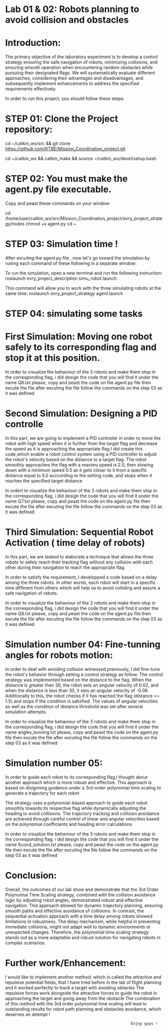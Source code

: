# Lab 01 & 02: Robots planning to avoid collision and obstacles 

# Introduction:
The primary objective of the laboratory experiment is to develop a control strategy ensuring the safe navigation of robots, minimizing collisions, and ensuring smooth operation when encountering random obstacles while pursuing their designated flags. We will systematically evaluate different approaches, considering their advantages and disadvantages, and subsequently implement enhancements to address the specified requirements effectively.

In order to run this project, you should follow these steps: 

# STEP 01: Clone the Project repository: 

cd ~/catkin_ws/src && git clone https://github.com/KTBE/Mission_Coordination_project.git

cd ~/catkin_ws && catkin_make && source ~/catkin_ws/devel/setup.bash

# STEP 02:  You must make the agent.py file executable.
Copy and peast these commands on your window: 

cd /home/user/catkin_ws/src/Mission_Coordination_project/evry_project_strategy/nodes
chmod +x agent.py
cd ~

# STEP 03: Simulation time ! 

After excuting the agent.py file , now let's go toward the simulation by runing each command of these following in a separate window: 

To run the simulation, open a new terminal and run the following instruction:
roslaunch evry_project_description simu_robot.launch

This command will allow you to work with the three simulating robots at the same time:
roslaunch evry_project_strategy agent.launch

# STEP 04: simulating some tasks 

# First Simulation: Moving one robot safely to its corresponding flag and stop it at this position.

In order to visualize the behaviour of the 3 robots and make them stop in the corresponding flag, i  did design the code that you will find it under the name Q6.txt
please, copy and peast the code on the agent.py file then excute the file 
after excuting the file follow the commands on the step 03 as it was defined 

# Second Simulation: Designing a PID controlle

In this part, we are going to implement a PID controller in order to move the robot with high speed when it is further from the target flag and decrease the speed as it is approaching the appropriate flag 
I did create this code,which enable a robot control system using a PID controller to adjust the robot's velocity based on the distance to a target flag. The robot smoothly approaches the flag with a maximu speed is 2.0, then slowing down with a minimum speed 0.5 as it gets closer to it from a specific distance equal to 5.0 acccording to the setting code, and stops when it reaches the specified target distance

In ordert to visualize the behaviour of the 3 robots and make them stop in the corresponding flag, i  did design the code that you will find it under the name Q7.txt
please, copy and peast the code on the agent.py file then excute the file 
after excuting the file follow the commands on the step 03 as it was defined


# Third Simulation: Sequential Robot Activation ( time delay of robots) 

In this part, we are tasked to elaborate a technique that allows the three robots to safely reach their tracking flag without any collision with each other during their navigation to reach the appropriate flag.

In order to satisfy the requirement, I developped a code based on a delay among the three robots. In other words, each robot will start in a specific time different from others which will help us to avoid colliding and assure a safe navigation of robots.

In order to visualize the behaviour of the 3 robots and make them stop in the corresponding flag, i  did design the code that you will find it under the name Q8.txt
please, copy and peast the code on the agent.py file then excute the file 
after excuting the file follow the commands on the step 03 as it was defined

# Simulation number 04:  Fine-tunning angles for robots motion:

In order to deal with avoiding collision witnessed previously, I did fine-tune the robot's behavior through setting a control strategy as follow: 
The control strategy was implemented based on the distance to the flag. When the distance is greater than 30, the robot sets an angular velocity of 0.02, and when the distance is less than 30, it sets an angular velocity of -0.06. Additionally to this, the robot checks if it has reached the flag (distance <= 1.5) and stops if the condition is satisfied.
The values of angular velocities as well as the condition of distance threshold was set after several simulation attempts.

In order to visualize the behaviour of the 3 robots and make them stop in the corresponding flag, i  did design the code that you will find it under the name angles_tunning.txt
please, copy and peast the code on the agent.py file then excute the file after excuting the file follow the commands on the step 03 as it was defined

# Simulation number 05:

In order to guide each robot to its corresponding flag,I thought about another approach which is more robust and effective. This approach is based on disignning guidance under a 3rd-order polynomial time scaling to generate a trajectory for each robot

The strategy uses a polynomial-based approach to guide each robot smoothly towards its respective flag while dynamically adjusting the heading to avoid collisions. The trajectory tracking and collision avoidance are achieved through careful control of linear and angular velocities based on the polynomial coefficients and heading error calculations.

In order to visualize the behaviour of the 3 robots and make them stop in the corresponding flag, i  did design the code that you will find it under the name Scond_solution.txt
please, copy and peast the code on the agent.py file then excute the file after excuting the file follow the commands on the step 03 as it was defined

# Conclusion: 

Overall, the outcomes of our lab show and demonstrate that the 3rd Order Polynomial Time Scaling strategy, combined with the collision avoidance logic by adjusting robot angles, demonstrated robust and effective navigation. This approach allowed for dynamic trajectory planning, ensuring smooth paths and effective avoidance of collisions. In contrast, the sequential activation approach with a time delay among robots showed limitations in robustness. The delay mechanism, while helpful in preventing immediate collisions, might not adapt well to dynamic environments or unexpected changes. Therefore, the polynomial time scaling strategy stands out as a more adaptable and robust solution for navigating robots in complex scenarios.

# Further work/Enhancement: 

I would like to implement another method, which is called the attractive and repulsive potential fields, that I have tried before in the lab of flight planning and it worked perfectly to track a target with avoiding obtacles
The repulsive forces work alongside the attractive forces to guide the robot in approaching the target and going away from the obstacle
The combination of this method with the 3rd order polynomial time scaling will lead to outstanding results for robot path planning and obstacles avoidance, which deserves an attempt !

                               
                               
                                                            Enjoy guys ! 








